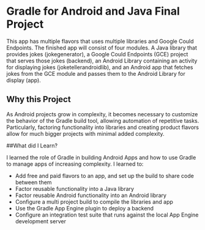 # Gradle for Android and Java Final Project

This app has multiple flavors that uses multiple libraries and Google Could Endpoints. The finished app will consist
of four modules. A Java library that provides jokes (jokegenerator), a Google Could Endpoints
(GCE) project that serves those jokes (backend), an Android Library containing an
activity for displaying jokes (joketellerandroidlib), and an Android app that fetches jokes from the
GCE module and passes them to the Android Library for display (app).

## Why this Project

As Android projects grow in complexity, it becomes necessary to customize the
behavior of the Gradle build tool, allowing automation of repetitive tasks.
Particularly, factoring functionality into libraries and creating product
flavors allow for much bigger projects with minimal added complexity.

##What did I Learn?

I learned the role of Gradle in building Android Apps and how to use Gradle to manage apps of increasing complexity. I learned to:

* Add free and paid flavors to an app, and set up the build to share code between them
* Factor reusable functionality into a Java library
* Factor reusable Android functionality into an Android library
* Configure a multi project build to compile the libraries and app
* Use the Gradle App Engine plugin to deploy a backend
* Configure an integration test suite that runs against the local App Engine development server

